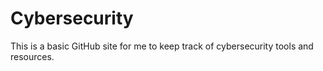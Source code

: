 # Cybersecurity

This is a basic GitHub site for me to keep track of cybersecurity tools and resources.

